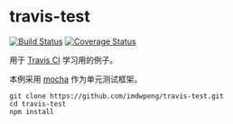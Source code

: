 # travis-test
[![Build Status](https://www.travis-ci.org/imdwpeng/travis-test.svg?branch=master)](https://www.travis-ci.org/imdwpeng/travis-test)
[![Coverage Status](https://coveralls.io/repos/github/imdwpeng/travis-test/badge.svg?branch=master)](https://coveralls.io/github/imdwpeng/travis-test?branch=master)

用于 [Travis CI](https://www.travis-ci.org/) 学习用的例子。

本例采用 [mocha](https://mochajs.org/) 作为单元测试框架。

```
git clone https://github.com/imdwpeng/travis-test.git
cd travis-test
npm install
```

